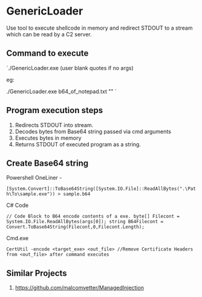# GenericLoader

Use tool to execute shellcode in memory and redirect STDOUT to a stream which can be read by a C2 server.

## Command to execute

`./GenericLoader.exe <PATH TO b64 of EXE> <args for exe>(user blank quotes if no args)

eg:

./GenericLoader.exe b64_of_notepad.txt ""
`


## Program execution steps

1. Redirects STDOUT into stream.
2. Decodes bytes from Base64 string passed via cmd arguments
3. Executes bytes in memory
4. Returns STDOUT of executed program as a string.

## Create Base64 string

Powershell OneLiner -

`[System.Convert]::ToBase64String([System.IO.File]::ReadAllBytes(".\Path\To\sample.exe")) > sample.b64`

C# Code

`// Code Block to B64 encode contents of a exe.
byte[] Filecont = System.IO.File.ReadAllBytes(args[0]);
string B64Filecont = Convert.ToBase64String(Filecont,0,Filecont.Length);`

Cmd.exe

`
CertUtil -encode <target_exe> <out_file>
//Remove Certificate Headers from <out_file> after command executes
`


## Similar Projects

1. https://github.com/malcomvetter/ManagedInjection
